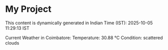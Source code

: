 # My Project

This content is dynamically generated in Indian Time (IST): 2025-10-05 11:29:13 IST


Current Weather in Coimbatore:
Temperature: 30.88 °C
Condition: scattered clouds
